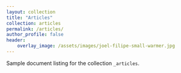```yaml
---
layout: collection
title: "Articles"
collection: articles
permalink: /articles/
author_profile: false
header:
    overlay_image: /assets/images/joel-filipe-small-warmer.jpg
---
```


Sample document listing for the collection `_articles`.
